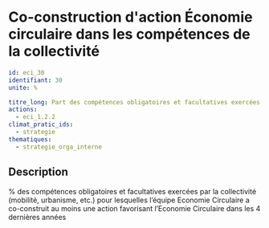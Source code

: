 # Co-construction d'action Économie circulaire dans les compétences de la collectivité
```yaml
id: eci_30
identifiant: 30
unite: %

titre_long: Part des compétences obligatoires et facultatives exercées par la collectivité pour lesquelles l’équipe Economie Circulaire a co-construit au moins une action favorisant l’Economie Circulaire dans les 4 dernières années
actions:
  - eci_1.2.2
climat_pratic_ids:
  - strategie
thematiques:
  - strategie_orga_interne
```
## Description
% des compétences obligatoires et facultatives exercées par la collectivité (mobilité, urbanisme, etc.) pour lesquelles l’équipe Economie Circulaire a co-construit au moins une action favorisant l’Economie Circulaire dans les 4 dernières années
